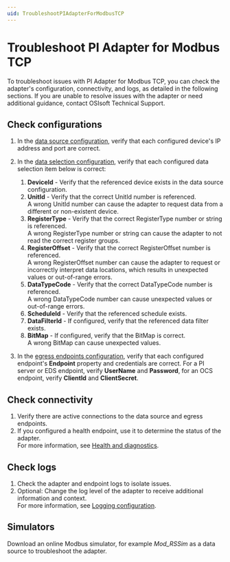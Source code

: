 ```yaml
---
uid: TroubleshootPIAdapterForModbusTCP
---
```


# Troubleshoot PI Adapter for Modbus TCP

To troubleshoot issues with PI Adapter for Modbus TCP, you can check the adapter's configuration, connectivity, and logs, as detailed in the following sections. If you are unable to resolve issues with the adapter or need additional guidance, contact OSIsoft Technical Support.

## Check configurations

1. In the [data source configuration](xref:PIAdapterForModbusTCPDataSourceConfiguration), verify that each configured device's IP address and port are correct.
2. In the [data selection configuration](xref:PIAdapterForModbusTCPDataSelectionConfiguration), verify that each configured data selection item below is correct:

    1. **DeviceId** - Verify that the referenced device exists in the data source configuration.
    2. **UnitId** - Verify that the correct UnitId number is referenced. <br> A wrong UnitId number can cause the adapter to request data from a different or non-existent device.
    3. **RegisterType** - Verify that the correct RegisterType number or string is referenced.<br>A wrong RegisterType number or string can cause the adapter to not read the correct register groups.
    4. **RegisterOffset** - Verify that the correct RegisterOffset number is referenced.<br>A wrong RegisterOffset number can cause the adapter to request or incorrectly interpret data locations, which results in unexpected values or out-of-range errors.
    5. **DataTypeCode** - Verify that the correct DataTypeCode number is referenced.<br>A wrong DataTypeCode number can cause unexpected values or out-of-range errors.
    6. **ScheduleId** - Verify that the referenced schedule exists.
    7. **DataFilterId** - If configured, verify that the referenced data filter exists.
    8. **BitMap** - If configured, verify that the BitMap is correct.<br>A wrong BitMap can cause unexpected values.

3. In the [egress endpoints configuration](xref:EgressEndpointsConfiguration), verify that each configured endpoint's **Endpoint** property and credentials are correct. For a PI server or EDS endpoint, verify **UserName** and **Password**, for an OCS endpoint, verify **ClientId** and **ClientSecret**.

## Check connectivity

1. Verify there are active connections to the data source and egress endpoints.
2. If you configured a health endpoint, use it to determine the status of the adapter.<br>For more information, see [Health and diagnostics](xref:HealthAndDiagnostics).

## Check logs

1. Check the adapter and endpoint logs to isolate issues. 
2. Optional: Change the log level of the adapter to receive additional information and context.<br>For more information, see [Logging configuration](xref:LoggingConfiguration).

## Simulators

Download an online Modbus simulator, for example *Mod_RSSim* as a data source to troubleshoot the adapter.
